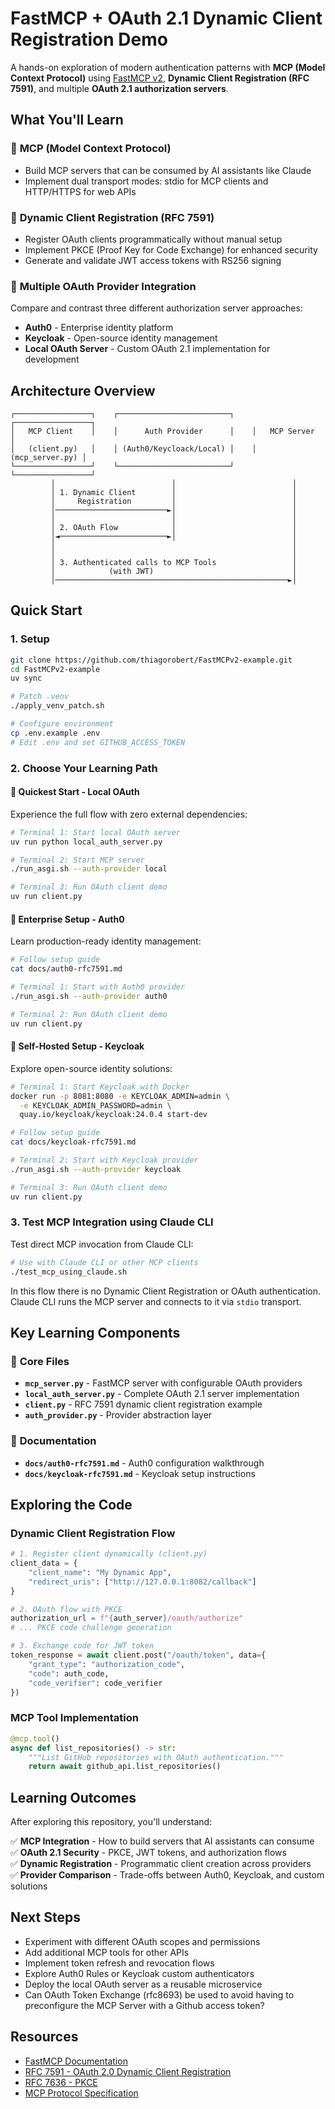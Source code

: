 # FastMCP + OAuth 2.1 Dynamic Client Registration Demo

A hands-on exploration of modern authentication patterns with **MCP (Model Context Protocol)** using [FastMCP v2](https://github.com/jlowin/fastmcp), **Dynamic Client Registration (RFC 7591)**, and multiple **OAuth 2.1 authorization servers**.

## What You'll Learn

### 🔌 **MCP (Model Context Protocol)**
- Build MCP servers that can be consumed by AI assistants like Claude
- Implement dual transport modes: stdio for MCP clients and HTTP/HTTPS for web APIs

### 🔐 **Dynamic Client Registration (RFC 7591)**
- Register OAuth clients programmatically without manual setup
- Implement PKCE (Proof Key for Code Exchange) for enhanced security
- Generate and validate JWT access tokens with RS256 signing

### 🏢 **Multiple OAuth Provider Integration**
Compare and contrast three different authorization server approaches:
- **Auth0** - Enterprise identity platform
- **Keycloak** - Open-source identity management
- **Local OAuth Server** - Custom OAuth 2.1 implementation for development

## Architecture Overview

```
┌─────────────────┐    ┌─────────────────────────┐    ┌─────────────────┐
│   MCP Client    │    │      Auth Provider      │    │   MCP Server    │
│   (client.py)   │    │ (Auth0/Keycloack/Local) │    │ (mcp_server.py) │
└─────────────────┘    └─────────────────────────┘    └─────────────────┘
         │                          │                          │
         │ 1. Dynamic Client        │                          │
         │     Registration         │                          │
         │─────────────────────────►│                          │
         │                          │                          │
         │ 2. OAuth Flow            │                          │
         │◄────────────────────────►│                          │
         │                                                     │
         │                                                     │
         │ 3. Authenticated calls to MCP Tools                 │
         │            (with JWT)                               │
         │────────────────────────────────────────────────────►│
```

## Quick Start

### 1. Setup
```bash
git clone https://github.com/thiagorobert/FastMCPv2-example.git
cd FastMCPv2-example
uv sync

# Patch .venv
./apply_venv_patch.sh

# Configure environment
cp .env.example .env
# Edit .env and set GITHUB_ACCESS_TOKEN
```

### 2. Choose Your Learning Path

#### 🚀 **Quickest Start - Local OAuth**
Experience the full flow with zero external dependencies:
```bash
# Terminal 1: Start local OAuth server
uv run python local_auth_server.py

# Terminal 2: Start MCP server  
./run_asgi.sh --auth-provider local

# Terminal 3: Run OAuth client demo
uv run client.py
```

#### 🏢 **Enterprise Setup - Auth0**
Learn production-ready identity management:
```bash
# Follow setup guide
cat docs/auth0-rfc7591.md

# Terminal 1: Start with Auth0 provider
./run_asgi.sh --auth-provider auth0

# Terminal 2: Run OAuth client demo
uv run client.py
```

#### 🔧 **Self-Hosted Setup - Keycloak**
Explore open-source identity solutions:
```bash
# Terminal 1: Start Keycloak with Docker
docker run -p 8081:8080 -e KEYCLOAK_ADMIN=admin \
  -e KEYCLOAK_ADMIN_PASSWORD=admin \
  quay.io/keycloak/keycloak:24.0.4 start-dev

# Follow setup guide
cat docs/keycloak-rfc7591.md

# Terminal 2: Start with Keycloak provider
./run_asgi.sh --auth-provider keycloak

# Terminal 3: Run OAuth client demo
uv run client.py
```

### 3. Test MCP Integration using Claude CLI
Test direct MCP invocation from Claude CLI:
```bash
# Use with Claude CLI or other MCP clients
./test_mcp_using_claude.sh
```
In this flow there is no Dynamic Client Registration or OAuth authentication. Claude CLI runs the MCP server and connects to it via `stdio` transport.

## Key Learning Components

### 📁 **Core Files**
- **`mcp_server.py`** - FastMCP server with configurable OAuth providers
- **`local_auth_server.py`** - Complete OAuth 2.1 server implementation  
- **`client.py`** - RFC 7591 dynamic client registration example
- **`auth_provider.py`** - Provider abstraction layer

### 📖 **Documentation**
- **`docs/auth0-rfc7591.md`** - Auth0 configuration walkthrough
- **`docs/keycloak-rfc7591.md`** - Keycloak setup instructions

## Exploring the Code

### Dynamic Client Registration Flow
```python
# 1. Register client dynamically (client.py)
client_data = {
    "client_name": "My Dynamic App",
    "redirect_uris": ["http://127.0.0.1:8082/callback"]
}

# 2. OAuth flow with PKCE
authorization_url = f"{auth_server}/oauth/authorize"
# ... PKCE code challenge generation

# 3. Exchange code for JWT token
token_response = await client.post("/oauth/token", data={
    "grant_type": "authorization_code",
    "code": auth_code,
    "code_verifier": code_verifier
})
```

### MCP Tool Implementation
```python
@mcp.tool()
async def list_repositories() -> str:
    """List GitHub repositories with OAuth authentication."""
    return await github_api.list_repositories()
```

## Learning Outcomes

After exploring this repository, you'll understand:

✅ **MCP Integration** - How to build servers that AI assistants can consume  
✅ **OAuth 2.1 Security** - PKCE, JWT tokens, and authorization flows  
✅ **Dynamic Registration** - Programmatic client creation across providers  
✅ **Provider Comparison** - Trade-offs between Auth0, Keycloak, and custom solutions  

## Next Steps

- Experiment with different OAuth scopes and permissions
- Add additional MCP tools for other APIs
- Implement token refresh and revocation flows
- Explore Auth0 Rules or Keycloak custom authenticators
- Deploy the local OAuth server as a reusable microservice
- Can OAuth Token Exchange (rfc8693) be used to avoid having to preconfigure the MCP Server with a Github access token?

## Resources

- [FastMCP Documentation](https://github.com/jlowin/fastmcp)
- [RFC 7591 - OAuth 2.0 Dynamic Client Registration](https://tools.ietf.org/html/rfc7591)
- [RFC 7636 - PKCE](https://tools.ietf.org/html/rfc7636)
- [MCP Protocol Specification](https://modelcontextprotocol.io/)

